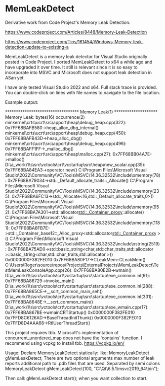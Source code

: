 # MemLeakDetect
Derivative work from Code Project's Memory Leak Detection.

https://www.codeproject.com/Articles/8448/Memory-Leak-Detection

https://www.codeproject.com/Tips/161454/Windows-Memory-leak-detection-update-to-existing-a

MemLeakDetect is a memory leak detector for Visual Studio originally posted in Code Project.  I ported MemLeakDetect to x64 a while ago and have upgraded it over time.  It still is relevant since it is so easy to incorporate into MSVC and Microsoft does not support leak detection in ASan yet.

I have only tested Visual Studio 2022 and x64.  Full stack trace is provided.  You can double-click on lines with file names to navigate to the file location.

Example output:
   
********************************** Memory Leak(1) ********************
Memory Leak: bytes(16) occurrence(2)
minkernel\crts\ucrt\src\appcrt\heap\debug_heap.cpp(322): 0x7FF68BAFB580->heap_alloc_dbg_internal()
minkernel\crts\ucrt\src\appcrt\heap\debug_heap.cpp(450): 0x7FF68BAFB43D->heap_alloc_dbg()
minkernel\crts\ucrt\src\appcrt\heap\debug_heap.cpp(496): 0x7FF68BAFF1FF->_malloc_dbg()
minkernel\crts\ucrt\src\appcrt\heap\malloc.cpp(27): 0x7FF68BB04A7E->malloc()
D:\a\_work\1\s\src\vctools\crt\vcstartup\src\heap\new_scalar.cpp(35): 0x7FF68BA84EA3->operator new()
C:\Program Files\Microsoft Visual Studio\2022\Community\VC\Tools\MSVC\14.36.32532\include\xmemory(78): 0x7FF68BA79034->std::_Default_allocate_traits::_Allocate()
C:\Program Files\Microsoft Visual Studio\2022\Community\VC\Tools\MSVC\14.36.32532\include\xmemory(235): 0x7FF68BA6FC13->std::_Allocate<16,std::_Default_allocate_traits,0>()
C:\Program Files\Microsoft Visual Studio\2022\Community\VC\Tools\MSVC\14.36.32532\include\xmemory(952): 0x7FF68BA7A301->std::allocator<std::_Container_proxy>::allocate()
C:\Program Files\Microsoft Visual Studio\2022\Community\VC\Tools\MSVC\14.36.32532\include\xmemory(1181): 0x7FF68BA6FB7E->std::_Container_base12::_Alloc_proxy<std::allocator<std::_Container_proxy> >()
C:\Program Files\Microsoft Visual Studio\2022\Community\VC\Tools\MSVC\14.36.32532\include\xstring(2519): 0x7FF68BA75AD0->std::basic_string<char,std::char_traits<char>,std::allocator<char> >::basic_string<char,std::char_traits<char>,std::allocator<char> >()
0x0000000F382FE010 0x7FF68BA80F17->CLeakMem::CLeakMem()
C:\Users\Roger\source\repos\Projects\ExternalProjects\MemLeakDetect\TestMemLeakConsoleApp.cpp(26): 0x7FF68BA80E2B->wmain()
D:\a\_work\1\s\src\vctools\crt\vcstartup\src\startup\exe_common.inl(91): 0x7FF68BA86729->invoke_main()
D:\a\_work\1\s\src\vctools\crt\vcstartup\src\startup\exe_common.inl(288): 0x7FF68BA865CE->__scrt_common_main_seh()
D:\a\_work\1\s\src\vctools\crt\vcstartup\src\startup\exe_common.inl(331): 0x7FF68BA8648E->__scrt_common_main()
D:\a\_work\1\s\src\vctools\crt\vcstartup\src\startup\exe_wmain.cpp(17): 0x7FF68BA867BE->wmainCRTStartup()
0x0000000F382FE010 0x7FFD8C6126AD->BaseThreadInitThunk()
0x0000000F382FE010 0x7FFD8D4AAA68->RtlUserThreadStart()


This project requires tbb.  Microsoft's implementation of concurrent_unordered_map does not have the 'contains' function.
I recommend using vcpkg to install tbb.  https://vcpkg.io/en/


Usage:
Declare MemoryLeakDetect statically:
like:
MemoryLeakDetect gMemLeakDetect;
There are two optional arguments 
   max number of leak reports
   additional path to .pdb files that are used.  Separated by semi colons
MemoryLeakDetect gMemLeakDetect(100, "C:\\Qt\\6.5.1\\msvc2019_64\\bin");

Then call:
    gMemLeakDetect.start();
when you want collection to start.   





